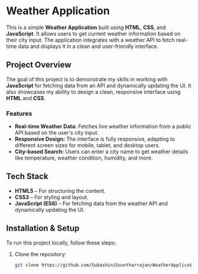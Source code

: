 # Weather Application

This is a simple **Weather Application** built using **HTML**, **CSS**, and **JavaScript**. It allows users to get current weather information based on their city input. The application integrates with a weather API to fetch real-time data and displays it in a clean and user-friendly interface.

## Project Overview

The goal of this project is to demonstrate my skills in working with **JavaScript** for fetching data from an API and dynamically updating the UI. It also showcases my ability to design a clean, responsive interface using **HTML** and **CSS**.

### Features

- **Real-time Weather Data:** Fetches live weather information from a public API based on the user's city input.
- **Responsive Design:** The interface is fully responsive, adapting to different screen sizes for mobile, tablet, and desktop users.
- **City-based Search:** Users can enter a city name to get weather details like temperature, weather condition, humidity, and more.

## Tech Stack

- **HTML5** – For structuring the content.
- **CSS3** – For styling and layout.
- **JavaScript (ES6)** – For fetching data from the weather API and dynamically updating the UI.

## Installation & Setup

To run this project locally, follow these steps:

1. Clone the repository:
   ```bash
   git clone https://github.com/SubashiniSountharrajan/WeatherApplication.git
